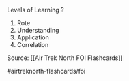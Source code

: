 Levels of Learning
?
1. Rote
2. Understanding
3. Application
4. Correlation
<!--SR:!2022-09-30,1,210-->

Source: [[Air Trek North FOI Flashcards]]

#airtreknorth-flashcards/foi
